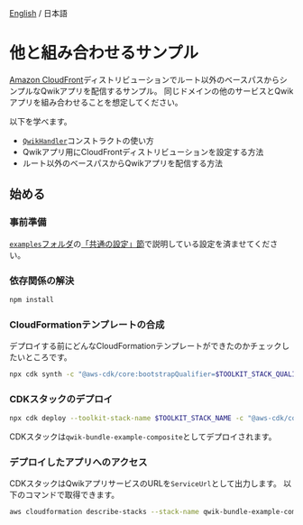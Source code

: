 [English](./README.md) / 日本語

# 他と組み合わせるサンプル

[Amazon CloudFront](https://aws.amazon.com/cloudfront/)ディストリビューションでルート以外のベースパスからシンプルなQwikアプリを配信するサンプル。
同じドメインの他のサービスとQwikアプリを組み合わせることを想定してください。

以下を学べます。
- [`QwikHandler`](../../api-docs/markdown/cdk-qwik-bundle.qwikhandler.md)コンストラクトの使い方
- Qwikアプリ用にCloudFrontディストリビューションを設定する方法
- ルート以外のベースパスからQwikアプリを配信する方法

## 始める

### 事前準備


[`examples`フォルダ](../README_ja.md)の[「共通の設定」節](../README_ja.md#共通の設定)で説明している設定を済ませてください。

### 依存関係の解決

```sh
npm install
```

### CloudFormationテンプレートの合成

デプロイする前にどんなCloudFormationテンプレートができたのかチェックしたいところです。

```sh
npx cdk synth -c "@aws-cdk/core:bootstrapQualifier=$TOOLKIT_STACK_QUALIFIER"
```

### CDKスタックのデプロイ

```sh
npx cdk deploy --toolkit-stack-name $TOOLKIT_STACK_NAME -c "@aws-cdk/core:bootstrapQualifier=$TOOLKIT_STACK_QUALIFIER"
```

CDKスタックは`qwik-bundle-example-composite`としてデプロイされます。

### デプロイしたアプリへのアクセス

CDKスタックはQwikアプリサービスのURLを`ServiceUrl`として出力します。
以下のコマンドで取得できます。

```sh
aws cloudformation describe-stacks --stack-name qwik-bundle-example-composite --query "Stacks[0].Outputs[?OutputKey=='ServiceUrl'].OutputValue" --output text
```